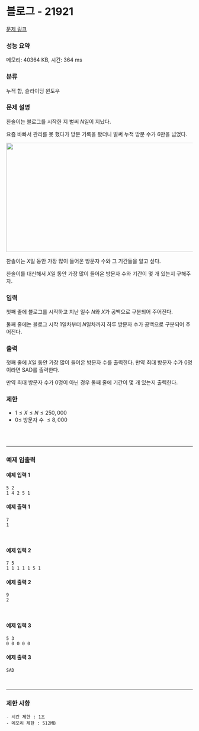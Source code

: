 # 블로그 - 21921

[문제 링크](https://www.acmicpc.net/problem/21921)

### 성능 요약

메모리: 40364 KB, 시간: 364 ms

### 분류

누적 합, 슬라이딩 윈도우

### 문제 설명

찬솔이는 블로그를 시작한 지 벌써
$N$일이 지났다.

요즘 바빠서 관리를 못 했다가 방문 기록을 봤더니 벌써 누적 방문 수가 6만을 넘었다.

<p style="text-align: center;"><img alt="" src="https://upload.acmicpc.net/5f95a11c-b879-408b-b3be-dcaa915f36ab/-/preview/" style="height: 295px; width: 600px;"></p>

찬솔이는
$X$일 동안 가장 많이 들어온 방문자 수와 그 기간들을 알고 싶다.

찬솔이를 대신해서
$X$일 동안 가장 많이 들어온 방문자 수와 기간이 몇 개 있는지 구해주자.

### 입력

첫째 줄에 블로그를 시작하고 지난 일수
$N$와
$X$가 공백으로 구분되어 주어진다.

둘째 줄에는 블로그 시작
$1$일차부터
$N$일차까지 하루 방문자 수가 공백으로 구분되어 주어진다.

### 출력

첫째 줄에
$X$일 동안 가장 많이 들어온 방문자 수를 출력한다. 만약 최대 방문자 수가 0명이라면 SAD를 출력한다.

만약 최대 방문자 수가 0명이 아닌 경우 둘째 줄에 기간이 몇 개 있는지 출력한다.

### 제한

- $1 \le X \le N \le 250,000$
- $0 \le$ 방문자 수
  $\le 8,000$

<br><br>

---

### 예제 입출력

#### 예제 입력 1

```
5 2
1 4 2 5 1
```

#### 예제 출력 1

```
7
1
```

<br>

#### 예제 입력 2

```
7 5
1 1 1 1 1 5 1
```

#### 예제 출력 2

```
9
2
```

<br>

#### 예제 입력 3

```
5 3
0 0 0 0 0
```

#### 예제 출력 3

```
SAD
```

<br>

---

### 제한 사항

```
- 시간 제한 : 1초
- 메모리 제한 : 512MB
```
